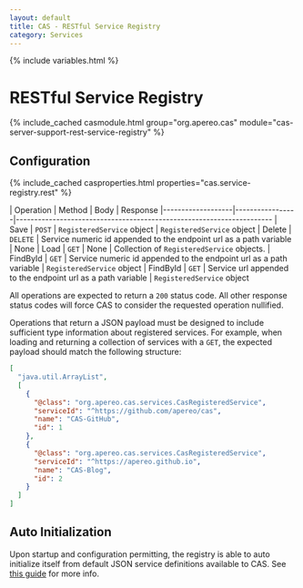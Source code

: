 ```yaml
---
layout: default
title: CAS - RESTful Service Registry
category: Services
---
```


{% include variables.html %}

# RESTful Service Registry

{% include_cached casmodule.html group="org.apereo.cas" module="cas-server-support-rest-service-registry" %}

## Configuration

{% include_cached casproperties.html properties="cas.service-registry.rest" %}

| Operation         | Method          | Body                       | Response
|-------------------|-----------------|----------------------------------------------------------------------
| Save              | `POST`          | `RegisteredService` object | `RegisteredService` object
| Delete            | `DELETE`        | Service numeric id appended to the endpoint url as a path variable | None
| Load              | `GET`           | None                       | Collection of `RegisteredService` objects.
| FindById          | `GET`           | Service numeric id appended to the endpoint url as a path variable   | `RegisteredService` object
| FindById          | `GET`           | Service url appended to the endpoint url as a path variable    | `RegisteredService` object

All operations are expected to return a `200` status code. All other 
response status codes will force CAS to consider the requested operation nullified.
          
Operations that return a JSON payload must be designed to include sufficient type information about registered services. 
For example, when loading and returning a collection of services with a `GET`, the expected payload should match the following structure:

```json
[
  "java.util.ArrayList",
  [
    {
      "@class": "org.apereo.cas.services.CasRegisteredService",
      "serviceId": "^https://github.com/apereo/cas",
      "name": "CAS-GitHub",
      "id": 1
    },
    {
      "@class": "org.apereo.cas.services.CasRegisteredService",
      "serviceId": "^https://apereo.github.io",
      "name": "CAS-Blog",
      "id": 2
    }
  ]
]
```

## Auto Initialization

Upon startup and configuration permitting, the registry is able to auto initialize itself from 
default JSON service definitions available to CAS. See [this guide](AutoInitialization-Service-Management.html) for more info.
